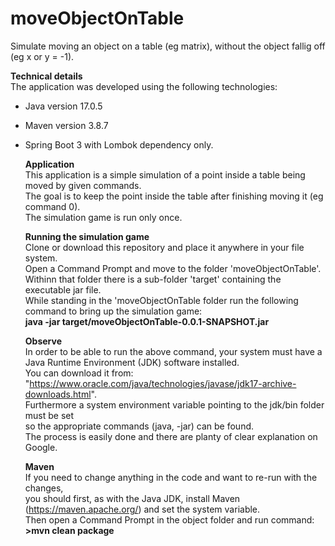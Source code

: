 # moveObjectOnTable
Simulate moving an object on a table (eg matrix), without the object fallig off (eg x or y = -1).

**Technical details**  
The application was developed using the following technologies:  
- Java version 17.0.5  
- Maven version 3.8.7  
- Spring Boot 3 with Lombok dependency only.  
  
  **Application**  
  This application is a simple simulation of a point inside a table being  
  moved by given commands.  
  The goal is to keep the point inside the table after finishing moving it (eg command 0).  
  The simulation game is run only once.  
  
  **Running the simulation game**  
  Clone or download this repository and place it anywhere in your file system.  
  Open a Command Prompt and move to the folder 'moveObjectOnTable'.  
  Withinn that folder there is a sub-folder 'target' containing the executable jar file.  
  While standing in the 'moveObjectOnTable folder run the following command to bring up the simulation game:  
  **java -jar target/moveObjectOnTable-0.0.1-SNAPSHOT.jar**  
  
  **Observe**  
  In order to be able to run the above command, your system must have a Java Runtime Environment (JDK) software installed.  
  You can download it from: "https://www.oracle.com/java/technologies/javase/jdk17-archive-downloads.html".  
  Furthermore a system environment variable pointing to the jdk/bin folder must be set  
  so the appropriate commands (java, -jar) can be found.  
  The process is easily done and there are planty of clear explanation on Google.   
  
  **Maven**  
  If you need to change anything in the code and want to re-run with the changes,  
  you should first, as with the Java JDK, install Maven (https://maven.apache.org/) and set the system variable.  
  Then open a Command Prompt in the object folder and run command:  
  **>mvn clean package**  
  
  
